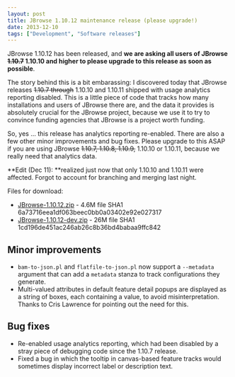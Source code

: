```yaml
---
layout: post
title: JBrowse 1.10.12 maintenance release (please upgrade!)
date: 2013-12-10
tags: ["Development", "Software releases"]
---
```


JBrowse 1.10.12 has been released, and **we are asking all users of JBrowse <del>1.10.7</del> 1.10.10 and higher to please upgrade to this release as soon as possible**.

The story behind this is a bit embarassing: I discovered today that JBrowse releases <del>1.10.7 through</del> 1.10.10 and 1.10.11 shipped with usage analytics reporting disabled. This is a little piece of code that tracks how many installations and users of JBrowse there are, and the data it provides is absolutely crucial for the JBrowse project, because we use it to try to convince funding agencies that JBrowse is a project worth funding.

So, yes ... this release has analytics reporting re-enabled. There are also a few other minor improvements and bug fixes. Please upgrade to this ASAP if you are using JBrowse <del>1.10.7, 1.10.8, 1.10.9,</del> 1.10.10 or 1.10.11, because we really need that analytics data.

**Edit (Dec 11): **realized just now that only 1.10.10 and 1.10.11 were affected. Forgot to account for branching and merging last night.

Files for download:

-   [JBrowse-1.10.12.zip](https://jbrowse.org/releases/JBrowse-1.10.12.zip) - 4.6M
    file SHA1 6a73716eea1df063beec0bb0a03402e92e027317
-   [JBrowse-1.10.12-dev.zip](https://jbrowse.org/releases/JBrowse-1.10.12-dev.zip) - 26M
    file SHA1 1cd196de451ac246ab26c8b36bd4babaa9ffc842

## Minor improvements

-   `bam-to-json.pl` and `flatfile-to-json.pl` now support a
    `--metadata` argument that can add a `metadata` stanza to track
    configurations they generate.
-   Multi-valued attributes in default feature detail popups are
    displayed as a string of boxes, each containing a value, to avoid
    misinterpretation. Thanks to Cris Lawrence for pointing out the
    need for this.

## Bug fixes

-   Re-enabled usage analytics reporting, which had been disabled by a
    stray piece of debugging code since the 1.10.7 release.
-   Fixed a bug in which the tooltip in canvas-based feature tracks
    would sometimes display incorrect label or description text.

